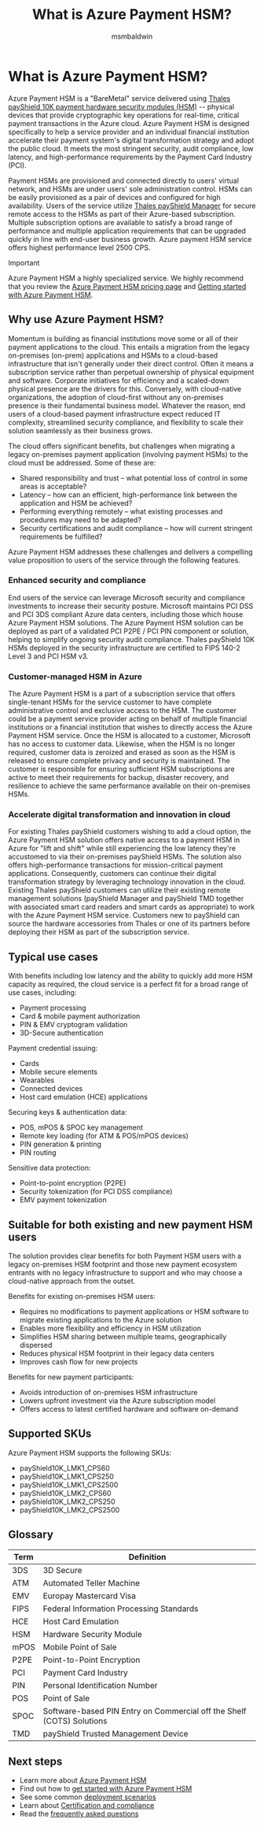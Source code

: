﻿---
title: What is Azure Payment HSM?
description: Learn how Azure Payment HSM is an Azure service that provide cryptographic key operations for real-time, critical payment transactions
services: payment-hsm
author: msmbaldwin
tags: azure-resource-manager

ms.service: payment-hsm
ms.workload: security
ms.topic: overview
ms.date: 01/20/2022
ms.author: mbaldwin


---
# What is Azure Payment HSM?

Azure Payment HSM is a "BareMetal" service delivered using [Thales payShield 10K payment hardware security modules (HSM)](https://cpl.thalesgroup.com/encryption/hardware-security-modules/payment-hsms/payshield-10k) -- physical devices that provide cryptographic key operations for real-time, critical payment transactions in the Azure cloud. Azure Payment HSM is designed specifically to help a service provider and an individual financial institution accelerate their payment system's digital transformation strategy and adopt the public cloud. It meets the most stringent security, audit compliance, low latency, and high-performance requirements by the Payment Card Industry (PCI).

Payment HSMs are provisioned and connected directly to users' virtual network, and HSMs are under users' sole administration control. HSMs can be easily provisioned as a pair of devices and configured for high availability. Users of the service utilize [Thales payShield Manager](https://cpl.thalesgroup.com/encryption/hardware-security-modules/payment-hsms/payshield-manager) for secure remote access to the HSMs as part of their Azure-based subscription. Multiple subscription options are available to satisfy a broad range of performance and multiple application requirements that can be upgraded quickly in line with end-user business growth. Azure payment HSM service offers highest performance level 2500 CPS.

> [!IMPORTANT]
> Azure Payment HSM a highly specialized service. We highly recommend that you review the [Azure Payment HSM pricing page](https://azure.microsoft.com/services/payment-hsm/) and [Getting started with Azure Payment HSM](getting-started.md#support).

## Why use Azure Payment HSM?

Momentum is building as financial institutions move some or all of their payment applications to the cloud. This entails a migration from the legacy on-premises (on-prem) applications and HSMs to a cloud-based infrastructure that isn't generally under their direct control. Often it means a subscription service rather than perpetual ownership of physical equipment and software. Corporate initiatives for efficiency and a scaled-down physical presence are the drivers for this. Conversely, with cloud-native organizations, the adoption of cloud-first without any on-premises presence is their fundamental business model. Whatever the reason, end users of a cloud-based payment infrastructure expect reduced IT complexity, streamlined security compliance, and flexibility to scale their solution seamlessly as their business grows.

The cloud offers significant benefits, but challenges when migrating a legacy on-premises payment application (involving payment HSMs) to the cloud must be addressed. Some of these are:

- Shared responsibility and trust – what potential loss of control in some areas is acceptable?
- Latency – how can an efficient, high-performance link between the application and HSM be achieved?
- Performing everything remotely – what existing processes and procedures may need to be adapted?
- Security certifications and audit compliance – how will current stringent requirements be fulfilled?

Azure Payment HSM addresses these challenges and delivers a compelling value proposition to users of the service through the following features.

### Enhanced security and compliance

End users of the service can leverage Microsoft security and compliance investments to increase their security posture. Microsoft maintains PCI DSS and PCI 3DS compliant Azure data centers, including those which house Azure Payment HSM solutions. The Azure Payment HSM solution can be deployed as part of a validated PCI P2PE / PCI PIN component or solution, helping to simplify ongoing security audit compliance. Thales payShield 10K HSMs deployed in the security infrastructure are certified to FIPS 140-2 Level 3 and PCI HSM v3.

### Customer-managed HSM in Azure

The Azure Payment HSM is a part of a subscription service that offers single-tenant HSMs for the service customer to have complete administrative control and exclusive access to the HSM. The customer could be a payment service provider acting on behalf of multiple financial institutions or a financial institution that wishes to directly access the Azure Payment HSM service. Once the HSM is allocated to a customer, Microsoft has no access to customer data. Likewise, when the HSM is no longer required, customer data is zeroized and erased as soon as the HSM is released to ensure complete privacy and security is maintained. The customer is responsible for ensuring sufficient HSM subscriptions are active to meet their requirements for backup, disaster recovery, and resilience to achieve the same performance available on their on-premises HSMs.

### Accelerate digital transformation and innovation in cloud

For existing Thales payShield customers wishing to add a cloud option, the Azure Payment HSM solution offers native access to a payment HSM in Azure for "lift and shift" while still experiencing the low latency they're accustomed to via their on-premises payShield HSMs. The solution also offers high-performance transactions for mission-critical payment applications. Consequently, customers can continue their digital transformation strategy by leveraging technology innovation in the cloud. Existing Thales payShield customers can utilize their existing remote management solutions (payShield Manager and payShield TMD together with associated smart card readers and smart cards as appropriate) to work with the Azure Payment HSM service. Customers new to payShield can source the hardware accessories from Thales or one of its partners before deploying their HSM as part of the subscription service.

## Typical use cases

With benefits including low latency and the ability to quickly add more HSM capacity as required, the cloud service is a perfect fit for a broad range of use cases, including:

- Payment processing
- Card & mobile payment authorization
- PIN & EMV cryptogram validation
- 3D-Secure authentication

Payment credential issuing:

- Cards
- Mobile secure elements
- Wearables
- Connected devices
- Host card emulation (HCE) applications

Securing keys & authentication data:

- POS, mPOS & SPOC key management
- Remote key loading (for ATM & POS/mPOS devices)
- PIN generation & printing
- PIN routing

Sensitive data protection:

- Point-to-point encryption (P2PE)
- Security tokenization (for PCI DSS compliance)
- EMV payment tokenization

## Suitable for both existing and new payment HSM users

The solution provides clear benefits for both Payment HSM users with a legacy on-premises HSM footprint and those new payment ecosystem entrants with no legacy infrastructure to support and who may choose a cloud-native approach from the outset.

Benefits for existing on-premises HSM users:

- Requires no modifications to payment applications or HSM software to migrate existing applications to the Azure solution
- Enables more flexibility and efficiency in HSM utilization
- Simplifies HSM sharing between multiple teams, geographically dispersed
- Reduces physical HSM footprint in their legacy data centers
- Improves cash flow for new projects

Benefits for new payment participants:

- Avoids introduction of on-premises HSM infrastructure
- Lowers upfront investment via the Azure subscription model
- Offers access to latest certified hardware and software on-demand

## Supported SKUs

Azure Payment HSM supports the following SKUs:

- payShield10K_LMK1_CPS60
- payShield10K_LMK1_CPS250
- payShield10K_LMK1_CPS2500
- payShield10K_LMK2_CPS60
- payShield10K_LMK2_CPS250
- payShield10K_LMK2_CPS2500

## Glossary

| Term | Definition |
|---|---|
| 3DS | 3D Secure |
| ATM | Automated Teller Machine |
| EMV | Europay Mastercard Visa |
| FIPS | Federal Information Processing Standards |
| HCE | Host Card Emulation |
| HSM | Hardware Security Module |
| mPOS | Mobile Point of Sale |
| P2PE | Point-to-Point Encryption |
| PCI | Payment Card Industry |
| PIN | Personal Identification Number |
| POS | Point of Sale |
| SPOC | Software-based PIN Entry on Commercial off the Shelf (COTS) Solutions |
| TMD | payShield Trusted Management Device |

## Next steps

- Learn more about [Azure Payment HSM](overview.md)
- Find out how to [get started with Azure Payment HSM](getting-started.md)
- See some common [deployment scenarios](deployment-scenarios.md)
- Learn about [Certification and compliance](certification-compliance.md)
- Read the [frequently asked questions](faq.yml)
